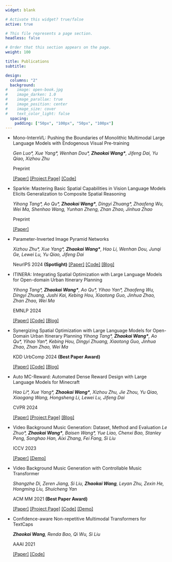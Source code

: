 ```yaml
---
widget: blank

# Activate this widget? true/false
active: true

# This file represents a page section.
headless: false

# Order that this section appears on the page.
weight: 100

title: Publications
subtitle:

design:
  columns: "2"
  background:
#    image: open-book.jpg
#    image_darken: 1.0
#    image_parallax: true
#    image_position: center
#    image_size: cover
#    text_color_light: false
  spacing:
    padding: ["50px", "100px", "50px", "100px"]
---
```


* Mono-InternVL: Pushing the Boundaries of Monolithic Multimodal Large Language Models with Endogenous Visual Pre-training

  *Gen Luo\*, Xue Yang\*, Wenhan Dou\*, **Zhaokai Wang\***, Jifeng Dai, Yu Qiao, Xizhou Zhu*

  Preprint

  [[Paper]](https://arxiv.org/abs/2410.08202) [[Project Page]](https://internvl.github.io/blog/2024-10-10-Mono-InternVL/) [[Code]](https://huggingface.co/OpenGVLab/Mono-InternVL-2B)

* Sparkle: Mastering Basic Spatial Capabilities in Vision Language Models Elicits Generalization to Composite Spatial Reasoning

  *Yihong Tang\*, Ao Qu\*, **Zhaokai Wang\***, Dingyi Zhuang\*, Zhaofeng Wu, Wei Ma, Shenhao Wang, Yunhan Zheng, Zhan Zhao, Jinhua Zhao*

  Preprint

  [[Paper]](https://arxiv.org/abs/)

* Parameter-Inverted Image Pyramid Networks

  *Xizhou Zhu\*, Xue Yang\*, **Zhaokai Wang\***, Hao Li, Wenhan Dou, Junqi Ge, Lewei Lu, Yu Qiao, Jifeng Dai*

  NeurIPS 2024 **(Spotlight)**
  [[Paper]](https://arxiv.org/abs/2406.04330) [[Code]](https://github.com/OpenGVLab/PIIP) [[Blog]](https://zhuanlan.zhihu.com/p/705734540)

* ITINERA: Integrating Spatial Optimization with Large Language Models for Open-domain Urban Itinerary Planning

  *Yihong Tang\*, **Zhaokai Wang\***, Ao Qu\*, Yihao Yan\*, Zhaofeng Wu, Dingyi Zhuang, Jushi Kai, Kebing Hou, Xiaotong Guo, Jinhua Zhao, Zhan Zhao, Wei Ma*

  EMNLP 2024

  [[Paper]](https://arxiv.org/abs/2402.07204) [[Code]](https://github.com/YihongT/ITINERA) [[Blog]](https://mp.weixin.qq.com/s/44mtENyqrHiNEEcWS61COg)

* Synergizing Spatial Optimization with Large Language Models for Open-Domain Urban Itinerary Planning
  *Yihong Tang\*, **Zhaokai Wang\***, Ao Qu\*, Yihao Yan\*, Kebing Hou, Dingyi Zhuang, Xiaotong Guo, Jinhua Zhao, Zhan Zhao, Wei Ma*

  KDD UrbComp 2024 **(Best Paper Award)**

  [[Paper]](https://arxiv.org/abs/2402.07204) [[Code]](https://github.com/YihongT/ITINERA) [[Blog]](https://mp.weixin.qq.com/s/44mtENyqrHiNEEcWS61COg)

* Auto MC-Reward: Automated Dense Reward Design with Large Language Models for Minecraft

  *Hao Li\*, Xue Yang\*, **Zhaokai Wang\***, Xizhou Zhu, Jie Zhou, Yu Qiao, Xiaogang Wang, Hongsheng Li, Lewei Lu, Jifeng Dai*
  
  CVPR 2024
  
  [[Paper]](https://arxiv.org/abs/2312.09238) [[Project Page]](https://yangxue0827.github.io/auto_mc-reward.html) [[Blog]](https://mp.weixin.qq.com/s/P2yCkUKnqYFJiY9bDtppLQ)

* Video Background Music Generation: Dataset, Method and Evaluation
  *Le Zhuo\*, **Zhaokai Wang\***, Baisen Wang\*, Yue Liao, Chenxi Bao, Stanley Peng, Songhao Han, Aixi Zhang, Fei Fang, Si Liu*

  ICCV 2023
  
  [[Paper]](https://arxiv.org/abs/2211.11248) [[Demo]](https://drive.google.com/drive/folders/1ASY44xqWGZgKkcHhpzWlOhIbUIMe_epQ?usp=sharing)
  
* Video Background Music Generation with Controllable Music Transformer

  *Shangzhe Di, Zeren Jiang, Si Liu, **Zhaokai Wang**, Leyan Zhu, Zexin He, Hongming Liu, Shuicheng Yan*

  ACM MM 2021 **(Best Paper Award)**

  [[Paper]](https://arxiv.org/abs/2111.08380) [[Project Page]](https://wzk1015.github.io/cmt/) [[Code]](https://github.com/wzk1015/video-bgm-generation) [[Demo]](https://colab.research.google.com/github/wzk1015/video-bgm-generation/blob/main/CMT.ipynb)

* Confidence-aware Non-repetitive Multimodal Transformers for TextCaps

  ***Zhaokai Wang**, Renda Bao, Qi Wu, Si Liu*
  
  AAAI 2021
  
  [[Paper]](https://arxiv.org/abs/2012.03662)  [[Code]](https://github.com/wzk1015/CNMT)
